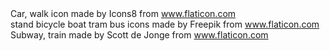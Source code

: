<div>Car, walk icon made by Icons8 from <a href="http://www.flaticon.com" title="Flaticon">www.flaticon.com</a></div>
<div>stand bicycle boat tram bus icons made by Freepik from <a href="http://www.flaticon.com" title="Flaticon">www.flaticon.com</a></div>
<div>Subway, train made by Scott de Jonge from <a href="http://www.flaticon.com" title="Flaticon">www.flaticon.com</a></div>